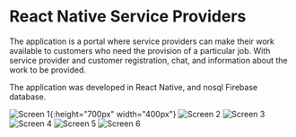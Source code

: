# React Native Service Providers

The application is a portal where service providers can make their work available to customers who need the provision of a particular job. With service provider and customer registration, chat, and information about the work to be provided.

The application was developed in React Native, and nosql Firebase database.

![Screen 1](/img/screen1.png ""){:height="700px" width="400px"}
![Screen 2](/img/screen2.png "")
![Screen 3](/img/screen3.png "")
![Screen 4](/img/screen4.png "")
![Screen 5](/img/screen5.png "")
![Screen 6](/img/screen6.png "")
